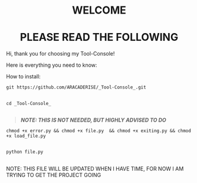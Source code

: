 # <h1 align="center">WELCOME</h1> #
# <h1 align="center">PLEASE READ THE FOLLOWING</h1> #

Hi, thank you for choosing my Tool-Console!

Here is everything you need to know:

How to install:

``` git https://github.com/ARACADERISE/_Tool-Console_.git ```
## ##
 ```cd _Tool-Console_ ```
## ##
 > **_NOTE: THIS IS NOT NEEDED, BUT HIGHLY ADVISED TO DO_** 
 
 ``` chmod +x error.py && chmod +x file.py  && chmod +x exiting.py && chmod +x load_file.py ```
 ## ##
 ```python file.py ```
 ## ##

 NOTE: THIS FILE WILL BE UPDATED WHEN I HAVE TIME, FOR NOW I AM TRYING TO GET THE PROJECT GOING 

